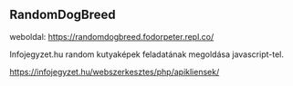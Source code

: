 ## RandomDogBreed

weboldal: https://randomdogbreed.fodorpeter.repl.co/

Infojegyzet.hu random kutyaképek feladatának megoldása javascript-tel.

https://infojegyzet.hu/webszerkesztes/php/apikliensek/
